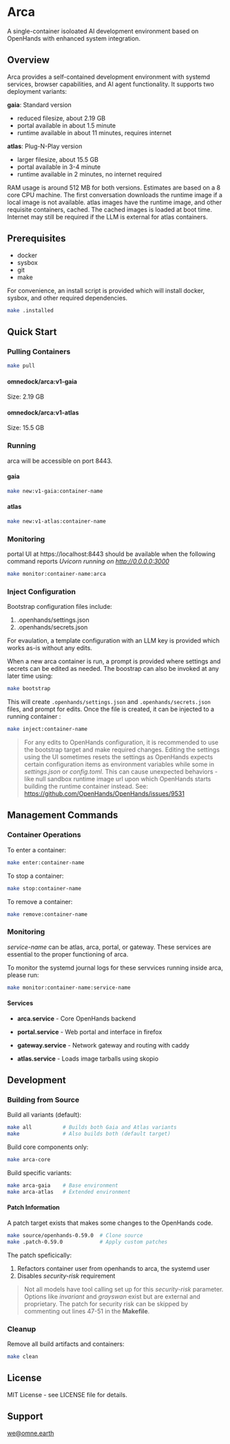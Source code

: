 # Arca

A single-container isoloated AI development environment based on OpenHands with enhanced system integration.

## Overview

Arca provides a self-contained development environment with systemd services, browser capabilities, and AI agent functionality. It supports two deployment variants:

**gaia**: Standard version
* reduced filesize, about 2.19 GB
* portal available in about 1.5 minute
* runtime available in about 11 minutes, requires internet

**atlas**: Plug-N-Play version
* larger filesize, about 15.5 GB
* portal available in 3-4 minute
* runtime available in 2 minutes, no internet required

RAM usage is around 512 MB for both versions. Estimates are based on a 8 core CPU machine. The first conversation downloads the runtime image if a local image is not available. atlas images have the runtime image, and other requisite containers, cached. The cached images is loaded at boot time. Internet may still be required if the LLM is external for atlas containers.

## Prerequisites

- docker
- sysbox
- git
- make

For convenience, an install script is provided which  will install docker, sysbox, and other required dependencies.

```bash
make .installed
```

## Quick Start

### Pulling Containers

```bash
make pull
```

#### omnedock/arca:v1-gaia

Size: 2.19 GB

#### omnedock/arca:v1-atlas

Size: 15.5 GB

### Running

arca will be accessible on port 8443.

#### gaia

```bash
make new:v1-gaia:container-name
```

#### atlas

```bash
make new:v1-atlas:container-name
```

### Monitoring

portal UI at https://localhost:8443 should be available when the following command reports *Uvicorn running on http://0.0.0.0:3000*

```bash
make monitor:container-name:arca
```

### Inject Configuration

Bootstrap configuration files include:

1. .openhands/settings.json
2. .openhands/secrets.json

For evaulation, a template configuration with an LLM key is provided which works as-is without any edits.

When a new arca container is run, a prompt is provided where settings and secrets can be edited as needed. The boostrap can also be invoked at any later time using:

```bash
make bootstrap
```

This will create `.openhands/settings.json` and `.openhands/secrets.json` files, and prompt for edits. Once the file is created, it can be injected to a running container :

```bash
make inject:container-name
```

> For any edits to OpenHands configuration, it is recommended to use the bootstrap target and make required changes. Editing the settings using the UI sometimes resets the settings as OpenHands expects certain configuration items as environment variables while some in *settings.json* or *config.toml*. This can cause unexpected behaviors - like null sandbox runtime image url upon which OpenHands starts building the runtime container instead. See: https://github.com/OpenHands/OpenHands/issues/9531

## Management Commands

### Container Operations

To enter a container:

```bash
make enter:container-name
```

To stop a container:

```bash
make stop:container-name   
```

To remove a container:

```bash
make remove:container-name     
```

### Monitoring

*service-name* can be atlas, arca, portal, or gateway. These services are essential to the proper functioning of arca.

To monitor the systemd journal logs for these servvices running inside arca, please run: 

```bash
make monitor:container-name:service-name 
```


#### Services

- **arca.service** - Core OpenHands backend
- **portal.service** - Web portal and interface in firefox
- **gateway.service** - Network gateway and routing with caddy

- **atlas.service** - Loads image tarballs using skopio

## Development

### Building from Source

Build all variants (default):

```bash
make all          # Builds both Gaia and Atlas variants
make              # Also builds both (default target)
```

Build core components only:

```bash
make arca-core
```

Build specific variants:

```bash
make arca-gaia    # Base environment
make arca-atlas   # Extended environment
```

#### Patch Information

A patch target exists that makes some changes to the OpenHands code.

```bash
make source/openhands-0.59.0  # Clone source
make .patch-0.59.0            # Apply custom patches
```

The patch speficically:

1. Refactors container user from openhands to arca, the systemd user
2. Disables *security-risk* requirement

> Not all models have tool calling set up for this *security-risk* parameter. Options like *invariant* and *grayswan* exist but are external and proprietary. The patch for security risk can be skipped by commenting out lines 47-51 in the **Makefile**.

### Cleanup

Remove all build artifacts and containers:
```bash
make clean
```

## License

MIT License - see LICENSE file for details.

## Support
we@omne.earth
